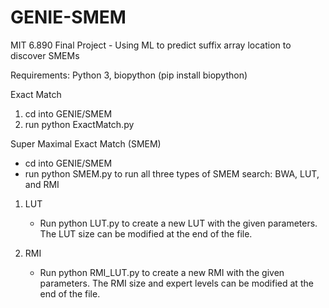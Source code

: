 # GENIE-SMEM
MIT 6.890 Final Project - Using ML to predict suffix array location to discover SMEMs

Requirements: Python 3, biopython (pip install biopython)

Exact Match
1) cd into GENIE/SMEM
2) run python ExactMatch.py


Super Maximal Exact Match (SMEM)
  - cd into GENIE/SMEM 
  - run python SMEM.py to run all three types of SMEM search: BWA, LUT, and RMI
    
   1) LUT
      - Run python LUT.py to create a new LUT with the given parameters. The LUT size can be modified at the end of the file. 
    
   2) RMI
      - Run python RMI_LUT.py to create a new RMI with the given parameters. The RMI size and expert levels can be modified at         the end of the file.
